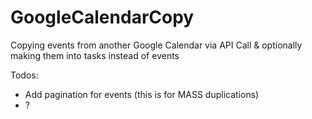 # GoogleCalendarCopy
Copying events from another Google Calendar via API Call &amp; optionally making them into tasks instead of events

Todos:
- Add pagination for events (this is for MASS duplications)
- ?
